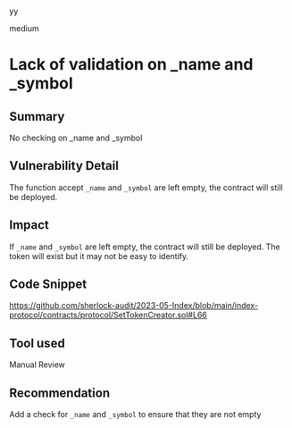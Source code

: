 yy

medium

# Lack of validation on _name and _symbol

## Summary
No checking on _name and _symbol

## Vulnerability Detail
The function accept `_name` and `_symbol` are left empty, the contract will still be deployed. 

## Impact
If `_name` and `_symbol` are left empty, the contract will still be deployed. The token will exist but it may not be easy to identify.

## Code Snippet
https://github.com/sherlock-audit/2023-05-Index/blob/main/index-protocol/contracts/protocol/SetTokenCreator.sol#L66

## Tool used
Manual Review

## Recommendation
Add a check for `_name` and `_symbol` to ensure that they are not empty